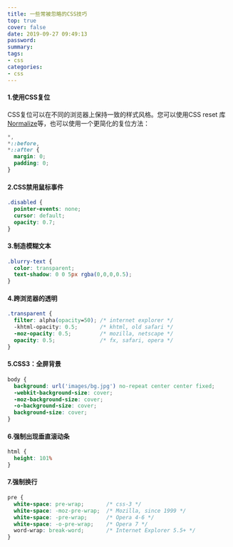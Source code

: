 ```yaml
---
title: 一些常被忽略的CSS技巧
top: true
cover: false
date: 2019-09-27 09:49:13
password:
summary:
tags:
- css
categories:
- css
---
```


#### 1.使用CSS复位
CSS复位可以在不同的浏览器上保持一致的样式风格。您可以使用CSS reset 库[Normalize](http://necolas.github.io/normalize.css/)等，也可以使用一个更简化的复位方法：
```css
*,
*::before,
*::after {
  margin: 0;
  padding: 0;
}
```

#### 2.CSS禁用鼠标事件
```css
.disabled {
  pointer-events: none;
  cursor: default;
  opacity: 0.7;
}
```

#### 3.制造模糊文本
```css
.blurry-text {
  color: transparent;
  text-shadow: 0 0 5px rgba(0,0,0,0.5);
}
```

#### 4.跨浏览器的透明
```css
.transparent {
  filter: alpha(opacity=50); /* internet explorer */
  -khtml-opacity: 0.5;       /* khtml, old safari */
  -moz-opacity: 0.5;         /* mozilla, netscape */
  opacity: 0.5;              /* fx, safari, opera */
}          
```

#### 5.CSS3：全屏背景
```css
body { 
  background: url('images/bg.jpg') no-repeat center center fixed; 
  -webkit-background-size: cover;
  -moz-background-size: cover;
  -o-background-size: cover;
  background-size: cover;
}
```

#### 6.强制出现垂直滚动条
```css
html { 
  height: 101% 
}
```

#### 7.强制换行
```css
pre {
  white-space: pre-wrap;       /* css-3 */
  white-space: -moz-pre-wrap;  /* Mozilla, since 1999 */
  white-space: -pre-wrap;      /* Opera 4-6 */
  white-space: -o-pre-wrap;    /* Opera 7 */
  word-wrap: break-word;       /* Internet Explorer 5.5+ */
}
```
